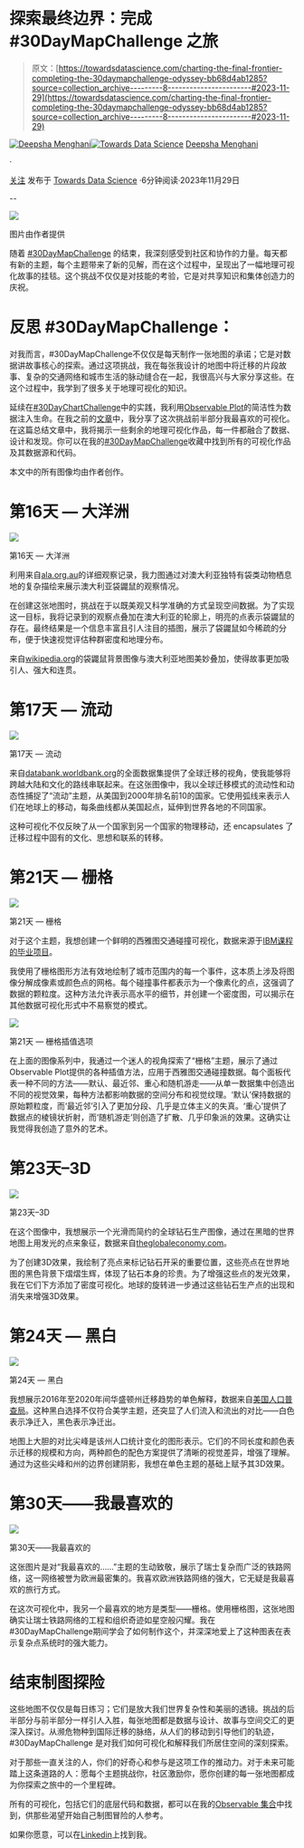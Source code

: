 # 探索最终边界：完成 #30DayMapChallenge 之旅

> 原文：[https://towardsdatascience.com/charting-the-final-frontier-completing-the-30daymapchallenge-odyssey-bb68d4ab1285?source=collection_archive---------8-----------------------#2023-11-29](https://towardsdatascience.com/charting-the-final-frontier-completing-the-30daymapchallenge-odyssey-bb68d4ab1285?source=collection_archive---------8-----------------------#2023-11-29)

[](https://medium.com/@menghani.deepsha?source=post_page-----bb68d4ab1285--------------------------------)[![Deepsha Menghani](../Images/56a6ed8597c36e8c76d8a29a449325a4.png)](https://medium.com/@menghani.deepsha?source=post_page-----bb68d4ab1285--------------------------------)[](https://towardsdatascience.com/?source=post_page-----bb68d4ab1285--------------------------------)[![Towards Data Science](../Images/a6ff2676ffcc0c7aad8aaf1d79379785.png)](https://towardsdatascience.com/?source=post_page-----bb68d4ab1285--------------------------------) [Deepsha Menghani](https://medium.com/@menghani.deepsha?source=post_page-----bb68d4ab1285--------------------------------)

·

[关注](https://medium.com/m/signin?actionUrl=https%3A%2F%2Fmedium.com%2F_%2Fsubscribe%2Fuser%2Fb0c00845bcfa&operation=register&redirect=https%3A%2F%2Ftowardsdatascience.com%2Fcharting-the-final-frontier-completing-the-30daymapchallenge-odyssey-bb68d4ab1285&user=Deepsha+Menghani&userId=b0c00845bcfa&source=post_page-b0c00845bcfa----bb68d4ab1285---------------------post_header-----------) 发布于 [Towards Data Science](https://towardsdatascience.com/?source=post_page-----bb68d4ab1285--------------------------------) ·6分钟阅读·2023年11月29日[](https://medium.com/m/signin?actionUrl=https%3A%2F%2Fmedium.com%2F_%2Fvote%2Ftowards-data-science%2Fbb68d4ab1285&operation=register&redirect=https%3A%2F%2Ftowardsdatascience.com%2Fcharting-the-final-frontier-completing-the-30daymapchallenge-odyssey-bb68d4ab1285&user=Deepsha+Menghani&userId=b0c00845bcfa&source=-----bb68d4ab1285---------------------clap_footer-----------)

--

[](https://medium.com/m/signin?actionUrl=https%3A%2F%2Fmedium.com%2F_%2Fbookmark%2Fp%2Fbb68d4ab1285&operation=register&redirect=https%3A%2F%2Ftowardsdatascience.com%2Fcharting-the-final-frontier-completing-the-30daymapchallenge-odyssey-bb68d4ab1285&source=-----bb68d4ab1285---------------------bookmark_footer-----------)![](../Images/40cc7023234b5514fdc430c3461679b4.png)

图片由作者提供

随着 [#30DayMapChallenge](https://30daymapchallenge.com/) 的结束，我深刻感受到社区和协作的力量。每天都有新的主题，每个主题带来了新的见解，而在这个过程中，呈现出了一幅地理可视化故事的挂毯。这个挑战不仅仅是对技能的考验，它是对共享知识和集体创造力的庆祝。

# 反思 #30DayMapChallenge：

对我而言，#30DayMapChallenge不仅仅是每天制作一张地图的承诺；它是对数据讲故事核心的探索。通过这项挑战，我在每张我设计的地图中将迁移的片段故事、复杂的交通网络和城市生活的脉动缝合在一起，我很高兴与大家分享这些。在这个过程中，我学到了很多关于地理可视化的知识。

延续在[#30DayChartChallenge](https://medium.com/towards-data-science/how-i-used-my-first-30daychartchallenge-to-learn-observable-plot-78141929e3e2)中的实践，我利用[Observable Plot](https://observablehq.com/plot/)的简洁性为数据注入生命。在我之前的[文章](/navigating-the-cartographic-challenge-halfway-through-the-30daymapchallenge-ee96e02aaf95)中，我分享了这次挑战前半部分我最喜欢的可视化。在这篇总结文章中，我将揭示一些剩余的地理可视化作品，每一件都融合了数据、设计和发现。你可以在我的[#30DayMapChallenge](https://observablehq.com/collection/@deepsha/30-day-map-challenge)收藏中找到所有的可视化作品及其数据源和代码。

本文中的所有图像均由作者创作。

# 第16天 — 大洋洲

![](../Images/884eb3f0ad22f4976bcf43d6088a88c5.png)

第16天 — 大洋洲

利用来自[ala.org.au](http://ala.org.au/)的详细观察记录，我力图通过对澳大利亚独特有袋类动物栖息地的复杂描绘来展示澳大利亚袋鼹鼠的观察情况。

在创建这张地图时，挑战在于以既美观又科学准确的方式呈现空间数据。为了实现这一目标，我将记录到的观察点叠加在澳大利亚的轮廓上，明亮的点表示袋鼹鼠的存在。最终结果是一个信息丰富且引人注目的插图，展示了袋鼹鼠如今稀疏的分布，便于快速视觉评估种群密度和地理分布。

来自[wikipedia.org](http://wikipedia.org.en)的袋鼹鼠背景图像与澳大利亚地图美妙叠加，使得故事更加吸引人、强大和连贯。

# 第17天 — 流动

![](../Images/291a34cd774601011412dd50fab1cf48.png)

第17天 — 流动

来自[databank.worldbank.org](https://databank.worldbank.org/)的全面数据集提供了全球迁移的视角，使我能够将跨越大陆和文化的路线串联起来。在这张图像中，我以全球迁移模式的流动性和动态性捕捉了“流动”主题，从美国到2000年排名前10的国家。它使用弧线来表示人们在地球上的移动，每条曲线都从美国起点，延伸到世界各地的不同国家。

这种可视化不仅反映了从一个国家到另一个国家的物理移动，还 encapsulates 了迁移过程中固有的文化、思想和联系的转移。

# 第21天 — 栅格

![](../Images/b9cb03fc84a627e3bae2c57765dc3d8e.png)

第21天 — 栅格

对于这个主题，我想创建一个鲜明的西雅图交通碰撞可视化，数据来源于[IBM课程的毕业项目](https://s3.us.cloud-object-storage.appdomain.cloud/cf-courses-data/CognitiveClass/DP0701EN/version-2/Data-Collisions.csv)。

我使用了栅格图形方法有效地绘制了城市范围内的每一个事件，这本质上涉及将图像分解成像素或颜色点的网格。每个碰撞事件都表示为一个像素化的点，这强调了数据的颗粒度。这种方法允许表示高水平的细节，并创建一个密度图，可以揭示在其他数据可视化形式中不易察觉的模式。

![](../Images/0fe978cd01b8439c257a5d764323278b.png)

第21天 — 栅格插值选项

在上面的图像系列中，我通过一个迷人的视角探索了“栅格”主题，展示了通过Observable Plot提供的各种插值方法，应用于西雅图交通碰撞数据。每个面板代表一种不同的方法——默认、最近邻、重心和随机游走——从单一数据集中创造出不同的视觉效果，每种方法都影响数据的空间分布和视觉纹理。‘默认’保持数据的原始颗粒度，而‘最近邻’引入了更加分段、几乎是立体主义的失真。‘重心’提供了数据点的棱镜状折射，而‘随机游走’则创造了扩散、几乎印象派的效果。这确实让我觉得我创造了意外的艺术。

# 第23天–3D

![](../Images/d03d434d72b6663792940fbf03b03a4e.png)

第23天–3D

在这个图像中，我想展示一个光滑而简约的全球钻石生产图像，通过在黑暗的世界地图上用发光的点来象征，数据来自[theglobaleconomy.com](https://www.theglobaleconomy.com/rankings/diamond_production_USD/)。

为了创建3D效果，我绘制了亮点来标记钻石开采的重要位置，这些亮点在世界地图的黑色背景下熠熠生辉，体现了钻石本身的珍贵。为了增强这些点的发光效果，我在它们下方添加了密度可视化。地球的旋转进一步通过这些钻石生产点的出现和消失来增强3D效果。

# 第24天 — 黑白

![](../Images/7c2ac4cfc1a218543beea45c63c2ef15.png)

第24天 — 黑白

我想展示2016年至2020年间华盛顿州迁移趋势的单色解释，数据来自[美国人口普查局](http://www.census.gov)。这种黑白选择不仅符合美学主题，还突显了人们流入和流出的对比——白色表示净迁入，黑色表示净迁出。

地图上大胆的对比尖峰是该州人口统计变化的图形表示。它们的不同长度和颜色表示迁移的规模和方向，两种颜色的配色方案提供了清晰的视觉差异，增强了理解。通过为这些尖峰和州的边界创建阴影，我想在单色主题的基础上赋予其3D效果。

# 第30天——我最喜欢的

![](../Images/d79244b16c6e4763f6f8071da3c0883d.png)

第30天——我最喜欢的

这张图片是对“我最喜欢的……”主题的生动致敬，展示了瑞士复杂而广泛的铁路网络，这一网络被誉为欧洲最密集的。我喜欢欧洲铁路网络的强大，它无疑是我最喜欢的旅行方式。

在这次可视化中，我另一个最喜欢的地方是类型——栅格。使用栅格图，这张地图确实让瑞士铁路网络的工程和组织奇迹如星空般闪耀。我在#30DayMapChallenge期间学会了如何制作这个，并深深地爱上了这种图表在表示复杂点系统时的强大能力。

# 结束制图探险

这些地图不仅仅是每日练习；它们是放大我们世界复杂性和美丽的透镜。挑战的后半部分与前半部分一样引人入胜，每张地图都是数据与设计、故事与空间交汇的更深入探讨。从濒危物种到国际迁移的脉络，从人们的移动到引导他们的轨迹，#30DayMapChallenge 是对我们如何可视化和解释我们所居住空间的深刻探索。

对于那些一直关注的人，你们的好奇心和参与是这项工作的推动力。对于未来可能踏上这条道路的人：愿每个主题挑战你，社区激励你，愿你创建的每一张地图都成为你探索之旅中的一个里程碑。

所有的可视化，包括它们的底层代码和数据，都可以在我的[Observable 集合](https://observablehq.com/collection/@deepsha/30-day-map-challenge)中找到，供那些渴望开始自己制图冒险的人参考。

如果你愿意，可以在[Linkedin](https://www.linkedin.com/in/deepshamenghani/)上找到我。
